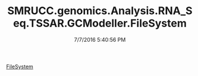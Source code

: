 ﻿---
title: SMRUCC.genomics.Analysis.RNA_Seq.TSSAR.GCModeller.FileSystem
date: 7/7/2016 5:40:56 PM
---

[FileSystem](T-SMRUCC.genomics.Analysis.RNA_Seq.TSSAR.GCModeller.FileSystem.FileSystem.html)

